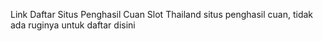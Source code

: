 Link Daftar Situs Penghasil Cuan Slot Thailand
situs penghasil cuan, tidak ada ruginya untuk daftar disini
